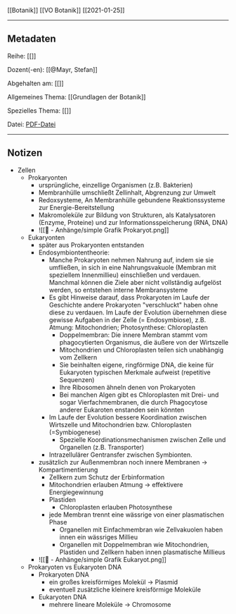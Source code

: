 [[Botanik]] [[VO Botanik]] [[2021-01-25]]

---

## Metadaten

Reihe: [[]]

Dozent(-en): [[@Mayr, Stefan]]

Abgehalten am: [[]]

Allgemeines Thema: [[Grundlagen der Botanik]]

Spezielles Thema: [[]]

Datei: [PDF-Datei](zotero://open-pdf/0_PH2Q82N7)

---

## Notizen

- Zellen
	- Prokaryonten	
		- ursprüngliche, einzellige Organismen (z.B. Bakterien)
		- Membranhülle umschließt Zellinhalt, Abgrenzung zur Umwelt
		- Redoxsysteme, An Membranhülle gebundene Reaktionssysteme zur Energie-Bereitstellung
		- Makromoleküle zur Bildung von Strukturen, als Katalysatoren (Enzyme, Proteine) und zur Informationsspeicherung (RNA, DNA)
		- ![[📎 - Anhänge/simple Grafik Prokaryot.png]]
	- Eukaryonten
		- später aus Prokaryonten entstanden
		- Endosymbiontentheorie:
			- Manche Prokaryoten nehmen Nahrung auf, indem sie sie umfließen, in sich in eine Nahrungsvakuole (Membran mit speziellem Innenmillieu) einschließen und verdauen. Manchmal können die Ziele aber nicht vollständig aufgelöst werden, so entstehen interne Membransysteme
			- Es gibt Hinweise darauf,  dass Prokaryoten im Laufe der Geschichte andere Prokaryoten "verschluckt" haben ohne diese zu verdauen. Im Laufe der Evolution übernehmen diese gewisse Aufgaben in der Zelle (= Endosymbiose), z.B. Atmung: Mitochondrien; Photosynthese: Chloroplasten
				- Doppelmembran: Die innere Membran stammt vom phagocytierten Organismus, die äußere von der Wirtszelle
				- Mitochondrien und Chloroplasten teilen sich unabhängig vom Zellkern
				- Sie beinhalten eigene, ringförmige DNA, die keine für Eukaryoten typischen Merkmale aufweist (repetitive Sequenzen)
				- Ihre Ribosomen ähneln denen von Prokaryoten
				- Bei manchen Algen gibt es Chloroplasten mit Drei- und sogar Vierfachmembranen, die durch Phagocytose anderer Eukaroten enstanden sein könnten
			- Im Laufe der Evolution bessere Koordination zwischen Wirtszelle und Mitochondrien bzw. Chloroplasten (=Symbiogenese)
				- Spezielle Koordinationsmechanismen zwischen Zelle und Organellen (z.B. Transporter)
			- Intrazellulärer Gentransfer zwischen Symbionten.
		- zusätzlich zur Außenmembran noch innere Membranen -> Kompartimentierung
			- Zellkern zum Schutz der Erbinformation
			- Mitochondrien erlauben Atmung -> effektivere Energiegewinnung
			- Plastiden
				- Chloroplasten erlauben Photosynthese
			- jede Membran trennt eine wässrige von einer plasmatischen Phase
				- Organellen mit Einfachmembran wie Zellvakuolen haben innen ein wässriges Millieu
				- Organellen mit Doppelmembran wie Mitochondrien, Plastiden und Zellkern haben innen plasmatische Millieus 
		- ![[📎 - Anhänge/simple Grafik Eukaryot.png]]
	- Prokaryoten vs Eukaryoten DNA
		- Prokaryoten DNA
			- ein großes kreisförmiges Molekül -> Plasmid
			- eventuell zusätzliche kleinere kreisförmige Moleküle
		- Eukaryoten DNA
			- mehrere lineare Moleküle -> Chromosome